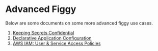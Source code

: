 
# Advanced Figgy

Below are some documents on some more advanced figgy use cases.

1. [Keeping Secrets Confidential](/advanced/confidentiality.html)
1. [Declarative Application Configuration](/advanced/declarative-configuration.html)
1. [AWS IAM: User & Service Access Policies](/advanced/iam-cookbook.html)

